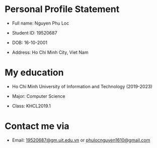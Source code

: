 # Personal Profile Statement

- Full name: Nguyen Phu Loc

- Student ID: 19520687

- DOB: 16-10-2001

- Address: Ho Chi Minh City, Viet Nam

# My education

- Ho Chi Minh University of Information and Technology (2019-2023)

- Major: Computer Science

- Class: KHCL2019.1

# Contact me via

- Email: 19520687@gm.uit.edu.vn or phulocnguyen1610@gmail.com


